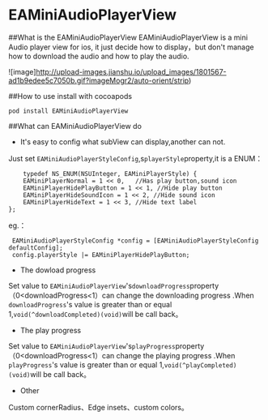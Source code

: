 # EAMiniAudioPlayerView

##What is the EAMiniAudioPlayerView
EAMiniAudioPlayerView is a mini Audio player view for ios, it just decide how to display，but don't manage how to download the audio and how to play the audio.

![image]http://upload-images.jianshu.io/upload_images/1801567-ad1b9edee5c7050b.gif?imageMogr2/auto-orient/strip)

##How to use
install with cocoapods
```
pod install EAMiniAudioPlayerView
```

##What can EAMiniAudioPlayerView do
- It's easy to config what subView can display,another can not.

Just set `EAMiniAudioPlayerStyleConfig`,s`playerStyle`property,it is a ENUM：
```
    typedef NS_ENUM(NSUInteger, EAMiniPlayerStyle) {
    EAMiniPlayerNormal = 1 << 0,   //Has play button,sound icon
    EAMiniPlayerHidePlayButton = 1 << 1, //Hide play button
    EAMiniPlayerHideSoundIcon = 1 << 2, //Hide sound icon
    EAMiniPlayerHideText = 1 << 3, //Hide text label
};
```
    
eg.：

```
 EAMiniAudioPlayerStyleConfig *config = [EAMiniAudioPlayerStyleConfig defaultConfig];
 config.playerStyle |= EAMiniPlayerHidePlayButton;
```
- The dowload progress

Set value to `EAMiniAudioPlayerView`'s`downloadProgress`property（0<downloadProgress<1）can change the downloading progress .When `downloadProgress`'s value is greater than or equal 1,`void(^downloadCompleted)(void)`will be call back。

- The play progress

Set value to `EAMiniAudioPlayerView`'s`playProgress`property（0<downloadProgress<1）can change the playing progress .When `playProgress`'s value is greater than or equal 1,`void(^playCompleted)(void)`will be call back。

- Other

Custom cornerRadius、Edge insets、custom colors。



